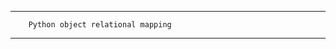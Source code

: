 ---------------------------------------------------
		Python object relational mapping
---------------------------------------------------
